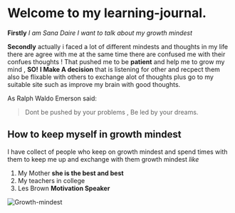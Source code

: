 # Welcome to my learning-journal.

**Firstly** 
*I am Sana Daire*
*I want to talk about my growth mindest*

**Secondly**
actually i faced a lot of different mindests and thoughts in my life there are agree with me at the same time there are confused me with their confues thoughts !
That pushed me to be **patient** and help me to grow my mind , **SO!**
**I Make A decision** that is listening for other and recpect them also be flixable with others to exchange alot of thoughts plus go to my suitable site such as improve my brain with good thoughts.

As Ralph Waldo Emerson said:
>Dont be pushed by your problems , Be led by your dreams.


## How to keep myself in growth mindest 
I have collect of people who keep on growth mindest and spend times with them to keep me up and exchange with them growth mindest
*like*
1. My Mother **she is the best and best**
1. My teachers in college 
1. Les Brown **Motivation Speaker**

![Growth-mindest](https://miro.medium.com/max/500/1*aFtggN7wbeBIKCN5i3kTdw.png)






